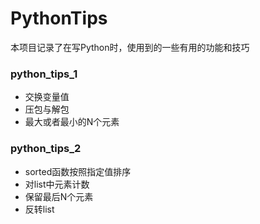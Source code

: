 # PythonTips

本项目记录了在写Python时，使用到的一些有用的功能和技巧

### python_tips_1

- 交换变量值
- 压包与解包
- 最大或者最小的N个元素

### python_tips_2

- sorted函数按照指定值排序
- 对list中元素计数
- 保留最后N个元素
- 反转list
